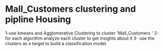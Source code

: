 # Mall_Customers clustering and pipline Housing 
 1-use kmeans and Agglomerative Clustering to cluster 'Mall_Customers '  2- for each algorithm analyze each cluster to get insights about it 3- use the clusters as a target to build a classification model.
